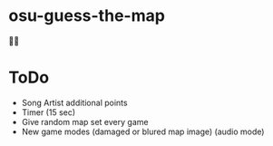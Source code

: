 # osu-guess-the-map
🎲🧩 

# ToDo
* Song Artist additional points
* Timer (15 sec) 
* Give random map set every game
* New game modes (damaged or blured map image) (audio mode)